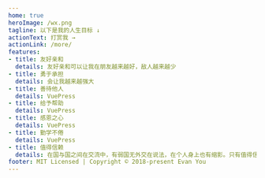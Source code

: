 ```yaml
---
home: true
heroImage: /wx.png
tagline: 以下是我的人生目标 ↓ 
actionText: 打赏我 →
actionLink: /more/
features:
- title: 友好亲和 
  details: 友好亲和可以让我在朋友越来越好，敌人越来越少
- title: 勇于承担
  details: 会让我越来越强大 
- title: 善待他人
  details: VuePress 
- title: 给予帮助
  details: VuePress 
- title: 感恩之心
  details: VuePress 
- title: 勤学不倦
  details: VuePress 
- title: 值得信赖
  details: 在国与国之间在交流中，有弱国无外交在说法，在个人身上也有缩影。只有值得信赖，才能越来越自由。 
footer: MIT Licensed | Copyright © 2018-present Evan You
---
```

